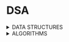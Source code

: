 # DSA

<details>

<summary>DATA STRUCTURES</summary>

[1-stack.md](data-structures/1-stack.md "mention")

[2-queue.md](data-structures/2-queue.md "mention")

[3-linked-lists.md](data-structures/3-linked-lists.md "mention")

[4-trees.md](data-structures/4-trees.md "mention")

[5-graphs.md](data-structures/5-graphs.md "mention")

[6-hashing.md](data-structures/6-hashing.md "mention")

[7-sets-and-maps.md](data-structures/7-sets-and-maps.md "mention")

</details>

<details>

<summary>ALGORITHMS</summary>

[1-sorting-algorithm.md](algorithms/1-sorting-algorithm.md "mention")

[2-searching-algorithm.md](algorithms/2-searching-algorithm.md "mention")

[3-greedy-algorithm.md](algorithms/3-greedy-algorithm.md "mention")

[4-dynamic-programming.md](algorithms/4-dynamic-programming.md "mention")

[5-backtracking.md](algorithms/5-backtracking.md "mention")

[6-divide-and-conquer.md](algorithms/6-divide-and-conquer.md "mention")

[7-graph-algorithm.md](algorithms/7-graph-algorithm.md "mention")

</details>


